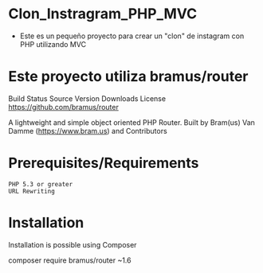# Clon_Instragram_PHP_MVC

- Este es un pequeño proyecto para crear un "clon" de instagram con PHP utilizando MVC

# Este proyecto utiliza bramus/router

Build Status Source Version Downloads License
https://github.com/bramus/router

A lightweight and simple object oriented PHP Router. Built by Bram(us) Van Damme (https://www.bram.us) and Contributors

# Prerequisites/Requirements

    PHP 5.3 or greater
    URL Rewriting

# Installation

Installation is possible using Composer

composer require bramus/router ~1.6
